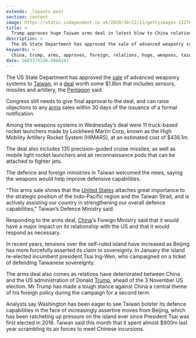```yaml
--- 
extends: _layouts.post 
section: content 
image: https://static.independent.co.uk/2020/10/22/11/gettyimages-1227666890-594x594.jpg 
title: > 
  Trump approves huge Taiwan arms deal in latest blow to China relations 
description: > 
  The US State Department has approved the sale of advanced weaponry systems to Taiwan, in a deal worth some $1.8bn that includes sensors, missiles and artillery, the Pentagon said.The defence and foreign ministries in Taiwan welcomed the news, saying the weapons would help improve defensive capabilities.Responding to the arms deal, China's Foreign Ministry said that it would have a major impact on its relationship with the US and that it would respond as necessary.The arms deal also comes as relations have deteriorated between China and the US administration of Donald Trump, ahead of the 3 November US election.Mr Trump has made a tough stance against China a central theme of his foreign policy during the campaign for a second term. 
keywords: > 
  china, trump, arms, approves, foreign, relations, huge, weapons, taiwan, defence, systems, sale, blow, latest, deal, rocket 
date: 1603375146.8666167 
--- 
```

<div><p class="sc-pQGev lbdMzz above-article-prompt-donations"></p><p>The US State Department has approved the <a href="/topic/sale">sale</a> of advanced weaponry systems to <a href="/topic/taiwan">Taiwan</a>, in a <a href="/topic/deal">deal</a> worth some $1.8bn that includes sensors, missiles and artillery, the <a href="/topic/pentagon">Pentagon</a> said. &#160;</p><p>Congress still needs to give final approval to the deal, and can raise objections to any <a href="/topic/arms">arms</a> sales within 30 days of the issuance of a formal notification.</p><p></p><p>Among the weapons systems in Wednesday&#8217;s deal were 11 truck-based rocket launchers made by Lockheed Martin Corp, known as the High Mobility Artillery Rocket System (HIMARS), at an estimated cost of $436.1m.</p><p id="article-im-prompt"></p><p>The deal also includes 135 precision-guided cruise missiles, as well as mobile light rocket launchers and air reconnaissance pods that can be attached to fighter jets.</p><p></p><p></p><p>The defence and foreign ministries in Taiwan welcomed the news, saying the weapons would help improve defensive capabilities.</p><p>&#8220;This arms sale shows that the <a href="/topic/united-states">United States</a> attaches great importance to the strategic position of the Indo-Pacific region and the Taiwan Strait, and is actively assisting our country in strengthening our overall defence capabilities,&#8221; Taiwan&#8217;s Defence Ministry said.</p><p id="taboola-carousel-thumbnails"></p><p>Responding to the arms deal, <a href="/topic/china">China</a>'s Foreign Ministry said that it would have a major impact on its relationship with the US and that it would respond as necessary. &#160;</p><p>In recent years, tensions over the self-ruled island have increased as Beijing has more forcefully asserted its claim to sovereignty. In January the island re-elected incumbent president Tsai Ing-Wen, who campaigned on a ticket of defending Taiwanese sovereignty.&#160;</p><p>The arms deal also comes as relations have deteriorated between China and the US administration of Donald <a href="/topic/trump">Trump</a>, ahead of the 3 November US election. Mr Trump has made a tough stance against China a central theme of his foreign policy during the campaign for a second term.</p><p>Analysts say Washington has been eager to see Taiwan bolster its defence capabilities in the face of increasingly assertive moves from Beijing, which has been ratcheting up pressure on the island ever since President Tsai was first elected in 2016. Taiwan said this month that it spent almost $900m last year scrambling its air forces to meet Chinese incursions.</p><p class="sc-qPyvj iXzmwK"></p></div>